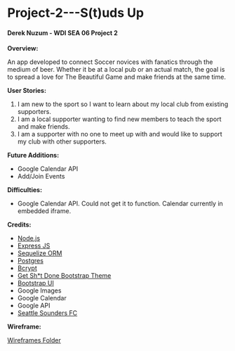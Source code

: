 # Project-2---S(t)uds Up
#### Derek Nuzum - WDI SEA 06 Project 2

__Overview:__

An app developed to connect Soccer novices with fanatics through the medium of beer. Whether it be at a local pub or an actual match, the goal is to spread a love for The Beautiful Game and make friends at the same time.

__User Stories:__

1. I am new to the sport so I want to learn about my local club from existing supporters.
2. I am a local supporter wanting to find new members to teach the sport and make friends.
3. I am a supporter with no one to meet up with and would like to support my club with other supporters.

__Future Additions:__

* Google Calendar API
* Add/Join Events

__Difficulties:__

* Google Calendar API. Could not get it to function. Calendar currently in embedded iframe.

__Credits:__
* [Node.js](https://nodejs.org/en/)
* [Express JS](http://expressjs.com/)
* [Sequelize ORM](http://docs.sequelizejs.com/en/latest/)
* [Postgres](http://www.postgresql.org/)
* [Bcrypt](https://github.com/ncb000gt/node.bcrypt.js)
* [Get Sh*t Done Bootstrap Theme](http://www.creative-tim.com/product/get-shit-done-kit)
* [Bootstrap UI](http://getbootstrap.com/)
* Google Images
* Google Calendar
* Google API
* [Seattle Sounders FC](http://www.soundersfc.com/)

__Wireframe:__

[Wireframes Folder](https://github.com/dnuzum/Project-2---S-t-udsUp/tree/master/Wireframes)



